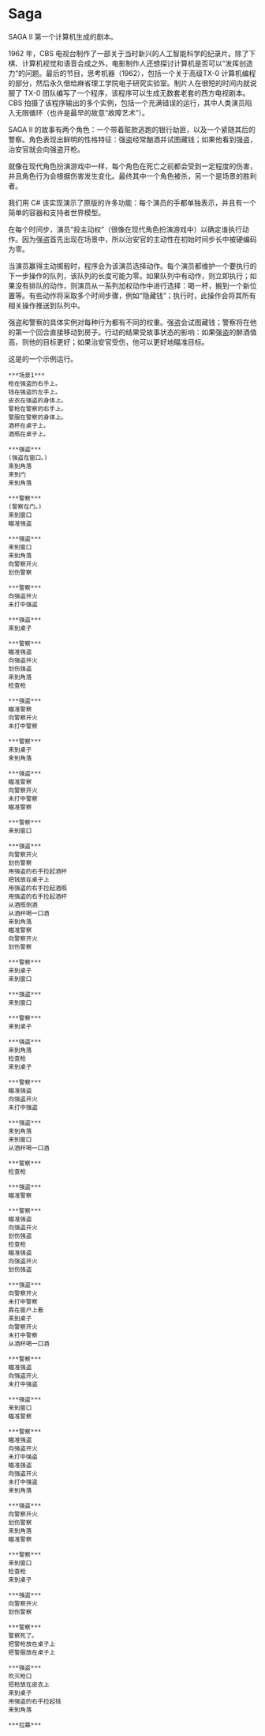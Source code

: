 # Saga
SAGA II 第一个计算机生成的剧本。

1962 年，CBS 电视台制作了一部关于当时新兴的人工智能科学的纪录片。除了下棋、计算机视觉和语音合成之外，电影制作人还想探讨计算机是否可以“发挥创造力”的问题。最后的节目，思考机器（1962），包括一个关于高级TX-0 计算机编程的部分，然后永久借给麻省理工学院电子研究实验室。制片人在很短的时间内就说服了 TX-0 团队编写了一个程序，该程序可以生成无数套老套的西方电视剧本。CBS 拍摄了该程序输出的多个实例，包括一个充满错误的运行，其中人类演员陷入无限循环（也许是最早的故意“故障艺术”）。

SAGA II 的故事有两个角色：一个带着赃款逃跑的银行劫匪，以及一个紧随其后的警察。角色表现出鲜明的性格特征：强盗经常酗酒并试图藏钱；如果他看到强盗，治安官就会向强盗开枪。

就像在现代角色扮演游戏中一样，每个角色在死亡之前都会受到一定程度的伤害，并且角色行为会根据伤害发生变化。最终其中一个角色被杀，另一个是场景的胜利者。

我们用 C# 该实现演示了原版的许多功能：每个演员的手都单独表示，并且有一个简单的容器和支持者世界模型。

在每个时间步，演员“投主动权”（很像在现代角色扮演游戏中）以确定谁执行动作。因为强盗首先出现在场景中，所以治安官的主动性在初始时间步长中被硬编码为零。

当演员赢得主动掷骰时，程序会为该演员选择动作。每个演员都维护一个要执行的下一步操作的队列，该队列的长度可能为零。如果队列中有动作，则立即执行；如果没有排队的动作，则演员从一系列加权动作中进行选择：喝一杯，搬到一个新位置等。有些动作将采取多个时间步骤，例如“隐藏钱”；执行时，此操作会将其所有相关操作推送到队列中。

强盗和警察的具体实例对每种行为都有不同的权重。强盗会试图藏钱；警察将在他的第一个回合直接移动到房子。行动的结果受故事状态的影响：如果强盗的醉酒值高，则他的目标更好；如果治安官受伤，他可以更好地瞄准目标。

这是的一个示例运行。
```
***场景1***
枪在强盗的右手上。
钱在强盗的左手上。
皮衣在强盗的身体上。
警枪在警察的右手上。
警服在警察的身体上。
酒杯在桌子上。
酒瓶在桌子上。

***强盗***
(强盗在窗口。)
来到角落
来到门
来到角落

***警察***
(警察在门。)
来到窗口
瞄准强盗

***强盗***
来到窗口
来到角落
向警察开火
划伤警察

***警察***
向强盗开火
未打中强盗

***强盗***
来到桌子

***警察***
瞄准强盗
向强盗开火
划伤强盗
来到角落
检查枪

***强盗***
瞄准警察
向警察开火
未打中警察

***警察***
来到桌子
来到角落

***强盗***
瞄准警察
向警察开火
未打中警察
瞄准警察

***警察***
来到窗口

***强盗***
向警察开火
划伤警察
用强盗的右手捡起酒杯
把钱放在桌子上
用强盗的右手捡起酒瓶
用强盗的右手捡起酒杯
从酒瓶倒酒
从酒杯喝一口酒
来到角落
瞄准警察
向警察开火
划伤警察

***警察***
来到桌子
来到窗口

***强盗***
来到窗口

***警察***
来到桌子

***强盗***
来到角落
检查枪
来到桌子

***警察***
瞄准强盗
向强盗开火
未打中强盗

***强盗***
来到角落
来到窗口
从酒杯喝一口酒

***警察***
检查枪

***强盗***
瞄准警察

***警察***
瞄准强盗
向强盗开火
划伤强盗
检查枪
瞄准强盗
向强盗开火
划伤强盗

***强盗***
向警察开火
未打中警察
靠在窗户上看
来到桌子
向警察开火
未打中警察
从酒杯喝一口酒

***警察***
瞄准强盗
向强盗开火
未打中强盗

***强盗***
来到窗口
瞄准警察

***警察***
瞄准强盗
向强盗开火
未打中强盗
瞄准强盗
向强盗开火
未打中强盗
来到角落

***强盗***
向警察开火
划伤警察
来到角落
瞄准警察

***警察***
来到窗口
检查枪
来到桌子

***强盗***
向警察开火
划伤警察

***警察***
警察死了。
把警枪放在桌子上
把警服放在桌子上

***强盗***
吹灭枪口
把枪放在皮衣上
来到桌子
用强盗的右手捡起钱
来到角落

***拉幕***
```
